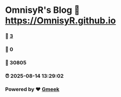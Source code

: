 # OmnisyR's Blog :link: https://OmnisyR.github.io 
### :page_facing_up: [3](https://OmnisyR.github.io/tag.html) 
### :speech_balloon: 0 
### :hibiscus: 30805 
### :alarm_clock: 2025-08-14 13:29:02 
### Powered by :heart: [Gmeek](https://github.com/Meekdai/Gmeek)
